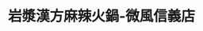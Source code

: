 ---
title: "岩漿漢方麻辣火鍋-微風信義店"
description: "岩漿漢方麻辣火鍋-微風信義店"
layout: shop
keywords:
  - 美食競賽
  - 台灣美食
  - 美食精選
datePublished: "2025-06-30"
dateModified: "2025-07-05"
city: "台北市"
district: "信義區"
address: "110台北市信義區忠孝東路五段68號4樓"
phone: "0227290299"
geo: "25.04068526991549, 121.56696363608249"
google_map: "https://maps.app.goo.gl/RXqs5x1Z6tjudjmk8"
footinder: ""
official: "https://yenchiang-hotpot.com/"
award:
  - name: "台北國際牛肉麵節"
    year: "2024"
    entries:
      - group: "鮮食組"
        cooking_style: "紅燒"
        rank: "金牌"

---